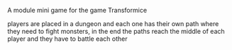 A module mini game for the game Transformice

players are placed in a dungeon and each one has their own path where they need to fight monsters, in the end the paths reach the middle of each player and they have to battle each other
